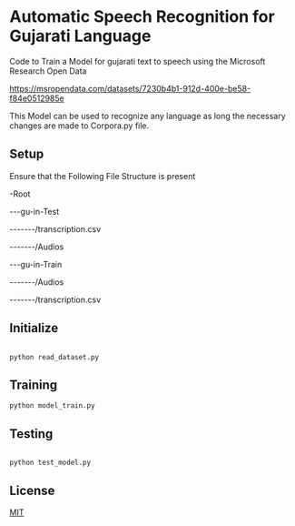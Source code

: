 # Automatic Speech Recognition for Gujarati Language

Code to Train a Model for gujarati text to speech using the Microsoft Research Open Data

https://msropendata.com/datasets/7230b4b1-912d-400e-be58-f84e0512985e

This Model can be used to recognize any language as long the necessary changes are made to Corpora.py file.

## Setup
Ensure that the Following File Structure is present

-Root

---gu-in-Test

-------/transcription.csv

-------/Audios

---gu-in-Train

-------/Audios

-------/transcription.csv

## Initialize
```

python read_dataset.py

```
## Training 
```
python model_train.py
```
## Testing
```

python test_model.py

```

## License
[MIT](https://choosealicense.com/licenses/mit/)